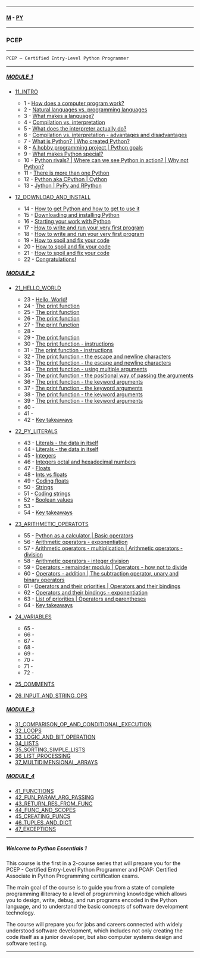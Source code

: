 
---

#### [M](https://github.com/ttltrk/TTT/blob/master/menu.md) - [PY](https://github.com/ttltrk/TTT/blob/master/PY/PY.md)

---

### PCEP

---

```
PCEP – Certified Entry-Level Python Programmer
```

---

##### [MODULE_1](https://github.com/ttltrk/TTT/blob/master/PY/PCEP/MODULE_1/MODULE_1.md)
* [11_INTRO](https://github.com/ttltrk/TTT/blob/master/PY/PCEP/MODULE_1/11_INTRO/11_INTRO.md)
  - 1 - [How does a computer program work?](https://github.com/ttltrk/TTT/blob/master/PY/PCEP/MODULE_1/11_INTRO/11_INTRO.md#1)
  - 2 - [Natural languages vs. programming languages](https://github.com/ttltrk/TTT/blob/master/PY/PCEP/MODULE_1/11_INTRO/11_INTRO.md#2)
  - 3 - [What makes a language?](https://github.com/ttltrk/TTT/blob/master/PY/PCEP/MODULE_1/11_INTRO/11_INTRO.md#3)
  - 4 - [Compilation vs. interpretation](https://github.com/ttltrk/TTT/blob/master/PY/PCEP/MODULE_1/11_INTRO/11_INTRO.md#4)
  - 5 - [What does the interpreter actually do?](https://github.com/ttltrk/TTT/blob/master/PY/PCEP/MODULE_1/11_INTRO/11_INTRO.md#5)
  - 6 - [Compilation vs. interpretation - advantages and disadvantages](https://github.com/ttltrk/TTT/blob/master/PY/PCEP/MODULE_1/11_INTRO/11_INTRO.md#6)
  - 7 - [What is Python? | Who created Python?](https://github.com/ttltrk/TTT/blob/master/PY/PCEP/MODULE_1/11_INTRO/11_INTRO.md#7)
  - 8 - [A hobby programming project | Python goals](https://github.com/ttltrk/TTT/blob/master/PY/PCEP/MODULE_1/11_INTRO/11_INTRO.md#8)
  - 9 - [What makes Python special?](https://github.com/ttltrk/TTT/blob/master/PY/PCEP/MODULE_1/11_INTRO/11_INTRO.md#9)
  - 10 - [Python rivals? | Where can we see Python in action? | Why not Python?](https://github.com/ttltrk/TTT/blob/master/PY/PCEP/MODULE_1/11_INTRO/11_INTRO.md#10)
  - 11 - [There is more than one Python](https://github.com/ttltrk/TTT/blob/master/PY/PCEP/MODULE_1/11_INTRO/11_INTRO.md#11)
  - 12 - [Python aka CPython | Cython](https://github.com/ttltrk/TTT/blob/master/PY/PCEP/MODULE_1/11_INTRO/11_INTRO.md#12)
  - 13 - [Jython | PyPy and RPython](https://github.com/ttltrk/TTT/blob/master/PY/PCEP/MODULE_1/11_INTRO/11_INTRO.md#13)

* [12_DOWNLOAD_AND_INSTALL](https://github.com/ttltrk/TTT/blob/master/PY/PCEP/MODULE_1/12_DOWNLOAD_AND_INSTALL/12_DOWNLOAD_AND_INSTALL.md)
  - 14 - [How to get Python and how to get to use it](https://github.com/ttltrk/TTT/blob/master/PY/PCEP/MODULE_1/12_DOWNLOAD_AND_INSTALL/12_DOWNLOAD_AND_INSTALL.md#14)
  - 15 - [Downloading and installing Python](https://github.com/ttltrk/TTT/blob/master/PY/PCEP/MODULE_1/12_DOWNLOAD_AND_INSTALL/12_DOWNLOAD_AND_INSTALL.md#15)
  - 16 - [Starting your work with Python](https://github.com/ttltrk/TTT/blob/master/PY/PCEP/MODULE_1/12_DOWNLOAD_AND_INSTALL/12_DOWNLOAD_AND_INSTALL.md#16)
  - 17 - [How to write and run your very first program](https://github.com/ttltrk/TTT/blob/master/PY/PCEP/MODULE_1/12_DOWNLOAD_AND_INSTALL/12_DOWNLOAD_AND_INSTALL.md#17)
  - 18 - [How to write and run your very first program](https://github.com/ttltrk/TTT/blob/master/PY/PCEP/MODULE_1/12_DOWNLOAD_AND_INSTALL/12_DOWNLOAD_AND_INSTALL.md#18)
  - 19 - [How to spoil and fix your code](https://github.com/ttltrk/TTT/blob/master/PY/PCEP/MODULE_1/12_DOWNLOAD_AND_INSTALL/12_DOWNLOAD_AND_INSTALL.md#19)
  - 20 - [How to spoil and fix your code](https://github.com/ttltrk/TTT/blob/master/PY/PCEP/MODULE_1/12_DOWNLOAD_AND_INSTALL/12_DOWNLOAD_AND_INSTALL.md#20)
  - 21 - [How to spoil and fix your code](https://github.com/ttltrk/TTT/blob/master/PY/PCEP/MODULE_1/12_DOWNLOAD_AND_INSTALL/12_DOWNLOAD_AND_INSTALL.md#21)
  - 22 - [Congratulations!](https://github.com/ttltrk/TTT/blob/master/PY/PCEP/MODULE_1/12_DOWNLOAD_AND_INSTALL/12_DOWNLOAD_AND_INSTALL.md#22)
##### [MODULE_2](https://github.com/ttltrk/TTT/blob/master/PY/PCEP/MODULE_2/MODULE_2.md)
* [21_HELLO_WORLD](https://github.com/ttltrk/TTT/blob/master/PY/PCEP/MODULE_2/21_HELLO_WORLD/21_HELLO_WORLD.md)
  - 23 - [Hello, World!](https://github.com/ttltrk/TTT/blob/master/PY/PCEP/MODULE_2/21_HELLO_WORLD/21_HELLO_WORLD.md#23)
  - 24 - [The print function](https://github.com/ttltrk/TTT/blob/master/PY/PCEP/MODULE_2/21_HELLO_WORLD/21_HELLO_WORLD.md#24)
  - 25 - [The print function](https://github.com/ttltrk/TTT/blob/master/PY/PCEP/MODULE_2/21_HELLO_WORLD/21_HELLO_WORLD.md#25)
  - 26 - [The print function](https://github.com/ttltrk/TTT/blob/master/PY/PCEP/MODULE_2/21_HELLO_WORLD/21_HELLO_WORLD.md#26)
  - 27 - [The print function](https://github.com/ttltrk/TTT/blob/master/PY/PCEP/MODULE_2/21_HELLO_WORLD/21_HELLO_WORLD.md#27)
  - 28 - [](https://github.com/ttltrk/TTT/blob/master/PY/PCEP/MODULE_2/21_HELLO_WORLD/21_HELLO_WORLD.md#28)
  - 29 - [The print function](https://github.com/ttltrk/TTT/blob/master/PY/PCEP/MODULE_2/21_HELLO_WORLD/21_HELLO_WORLD.md#29)
  - 30 - [The print function - instructions](https://github.com/ttltrk/TTT/blob/master/PY/PCEP/MODULE_2/21_HELLO_WORLD/21_HELLO_WORLD.md#30)
  - 31 - [The print function - instructions](https://github.com/ttltrk/TTT/blob/master/PY/PCEP/MODULE_2/21_HELLO_WORLD/21_HELLO_WORLD.md#31)
  - 32 - [The print function - the escape and newline characters](https://github.com/ttltrk/TTT/blob/master/PY/PCEP/MODULE_2/21_HELLO_WORLD/21_HELLO_WORLD.md#32)
  - 33 - [The print function - the escape and newline characters](https://github.com/ttltrk/TTT/blob/master/PY/PCEP/MODULE_2/21_HELLO_WORLD/21_HELLO_WORLD.md#33)
  - 34 - [The print function - using multiple arguments](https://github.com/ttltrk/TTT/blob/master/PY/PCEP/MODULE_2/21_HELLO_WORLD/21_HELLO_WORLD.md#34)
  - 35 - [The print function - the positional way of passing the arguments](https://github.com/ttltrk/TTT/blob/master/PY/PCEP/MODULE_2/21_HELLO_WORLD/21_HELLO_WORLD.md#35)
  - 36 - [The print function - the keyword arguments](https://github.com/ttltrk/TTT/blob/master/PY/PCEP/MODULE_2/21_HELLO_WORLD/21_HELLO_WORLD.md#36)
  - 37 - [The print function - the keyword arguments](https://github.com/ttltrk/TTT/blob/master/PY/PCEP/MODULE_2/21_HELLO_WORLD/21_HELLO_WORLD.md#37)
  - 38 - [The print function - the keyword arguments](https://github.com/ttltrk/TTT/blob/master/PY/PCEP/MODULE_2/21_HELLO_WORLD/21_HELLO_WORLD.md#38)
  - 39 - [The print function - the keyword arguments](https://github.com/ttltrk/TTT/blob/master/PY/PCEP/MODULE_2/21_HELLO_WORLD/21_HELLO_WORLD.md#39)
  - 40 - [](https://github.com/ttltrk/TTT/blob/master/PY/PCEP/MODULE_2/21_HELLO_WORLD/21_HELLO_WORLD.md#40)
  - 41 - [](https://github.com/ttltrk/TTT/blob/master/PY/PCEP/MODULE_2/21_HELLO_WORLD/21_HELLO_WORLD.md#41)
  - 42 - [Key takeaways](https://github.com/ttltrk/TTT/blob/master/PY/PCEP/MODULE_2/21_HELLO_WORLD/21_HELLO_WORLD.md#42)

* [22_PY_LITERALS](https://github.com/ttltrk/TTT/blob/master/PY/PCEP/MODULE_2/22_PY_LITERALS/22_PY_LITERALS.md)
  - 43 - [Literals - the data in itself](https://github.com/ttltrk/TTT/blob/master/PY/PCEP/MODULE_2/22_PY_LITERALS/22_PY_LITERALS.md#43)
  - 44 - [Literals - the data in itself](https://github.com/ttltrk/TTT/blob/master/PY/PCEP/MODULE_2/22_PY_LITERALS/22_PY_LITERALS.md#44)
  - 45 - [Integers](https://github.com/ttltrk/TTT/blob/master/PY/PCEP/MODULE_2/22_PY_LITERALS/22_PY_LITERALS.md#45)
  - 46 - [Integers octal and hexadecimal numbers
](https://github.com/ttltrk/TTT/blob/master/PY/PCEP/MODULE_2/22_PY_LITERALS/22_PY_LITERALS.md#46)
  - 47 - [Floats](https://github.com/ttltrk/TTT/blob/master/PY/PCEP/MODULE_2/22_PY_LITERALS/22_PY_LITERALS.md#47)
  - 48 - [Ints vs floats](https://github.com/ttltrk/TTT/blob/master/PY/PCEP/MODULE_2/22_PY_LITERALS/22_PY_LITERALS.md#48)
  - 49 - [Coding floats](https://github.com/ttltrk/TTT/blob/master/PY/PCEP/MODULE_2/22_PY_LITERALS/22_PY_LITERALS.md#49)
  - 50 - [Strings](https://github.com/ttltrk/TTT/blob/master/PY/PCEP/MODULE_2/22_PY_LITERALS/22_PY_LITERALS.md#50)
  - 51 - [Coding strings](https://github.com/ttltrk/TTT/blob/master/PY/PCEP/MODULE_2/22_PY_LITERALS/22_PY_LITERALS.md#51)
  - 52 - [Boolean values](https://github.com/ttltrk/TTT/blob/master/PY/PCEP/MODULE_2/22_PY_LITERALS/22_PY_LITERALS.md#52)
  - 53 - [](https://github.com/ttltrk/TTT/blob/master/PY/PCEP/MODULE_2/22_PY_LITERALS/22_PY_LITERALS.md#53)
  - 54 - [Key takeaways](https://github.com/ttltrk/TTT/blob/master/PY/PCEP/MODULE_2/22_PY_LITERALS/22_PY_LITERALS.md#54)

* [23_ARITHMETIC_OPERATOTS](https://github.com/ttltrk/TTT/blob/master/PY/PCEP/MODULE_2/23_ARITHMETIC_OPERATORS/23_ARITHMETIC_OPERATORS.md)
  - 55 - [Python as a calculator | Basic operators](https://github.com/ttltrk/TTT/blob/master/PY/PCEP/MODULE_2/23_ARITHMETIC_OPERATORS/23_ARITHMETIC_OPERATORS.md#55)
  - 56 - [Arithmetic operators - exponentiation](https://github.com/ttltrk/TTT/blob/master/PY/PCEP/MODULE_2/23_ARITHMETIC_OPERATORS/23_ARITHMETIC_OPERATORS.md#56)
  - 57 - [Arithmetic operators - multiplication | Arithmetic operators - division](https://github.com/ttltrk/TTT/blob/master/PY/PCEP/MODULE_2/23_ARITHMETIC_OPERATORS/23_ARITHMETIC_OPERATORS.md#57)
  - 58 - [Arithmetic operators - integer division](https://github.com/ttltrk/TTT/blob/master/PY/PCEP/MODULE_2/23_ARITHMETIC_OPERATORS/23_ARITHMETIC_OPERATORS.md#58)
  - 59 - [Operators - remainder modulo | Operators - how not to divide](https://github.com/ttltrk/TTT/blob/master/PY/PCEP/MODULE_2/23_ARITHMETIC_OPERATORS/23_ARITHMETIC_OPERATORS.md#59)
  - 60 - [Operators - addition | The subtraction operator, unary and binary operators](https://github.com/ttltrk/TTT/blob/master/PY/PCEP/MODULE_2/23_ARITHMETIC_OPERATORS/23_ARITHMETIC_OPERATORS.md#60)
  - 61 - [Operators and their priorities | Operators and their bindings](https://github.com/ttltrk/TTT/blob/master/PY/PCEP/MODULE_2/23_ARITHMETIC_OPERATORS/23_ARITHMETIC_OPERATORS.md#61)
  - 62 - [Operators and their bindings - exponentiation](https://github.com/ttltrk/TTT/blob/master/PY/PCEP/MODULE_2/23_ARITHMETIC_OPERATORS/23_ARITHMETIC_OPERATORS.md#62)
  - 63 - [List of priorities | Operators and parentheses](https://github.com/ttltrk/TTT/blob/master/PY/PCEP/MODULE_2/23_ARITHMETIC_OPERATORS/23_ARITHMETIC_OPERATORS.md#63)
  - 64 - [Key takeaways](https://github.com/ttltrk/TTT/blob/master/PY/PCEP/MODULE_2/23_ARITHMETIC_OPERATORS/23_ARITHMETIC_OPERATORS.md#64)

* [24_VARIABLES](https://github.com/ttltrk/TTT/blob/master/PY/PCEP/MODULE_2/24_VARIABLES/24_VARIABLES.md)
  - 65 - []()
  - 66 - []()
  - 67 - []()
  - 68 - []()
  - 69 - []()
  - 70 - []()
  - 71 - []()
  - 72 - []()
* [25_COMMENTS](https://github.com/ttltrk/TTT/blob/master/PY/PCEP/MODULE_2/25_COMMENTS/25_COMMENTS.md)
* [26_INPUT_AND_STRING_OPS](https://github.com/ttltrk/TTT/blob/master/PY/PCEP/MODULE_2/26_INPUT_AND_STRING_OPS/26_INPUT_AND_STRING_OPS.md)
##### [MODULE_3](https://github.com/ttltrk/TTT/blob/master/PY/PCEP/MODULE_3/MODULE_3.md)
* [31_COMPARISON_OP_AND_CONDITIONAL_EXECUTION](https://github.com/ttltrk/TTT/blob/master/PY/PCEP/MODULE_3/31_COMPARISON_OP_AND_CONDITIONAL_EXECUTION/31_COMPARISON_OP_AND_CONDITIONAL_EXECUTION.md)
* [32_LOOPS](https://github.com/ttltrk/TTT/blob/master/PY/PCEP/MODULE_3/32_LOOPS/32_LOOPS.md)
* [33_LOGIC_AND_BIT_OPERATION](https://github.com/ttltrk/TTT/blob/master/PY/PCEP/MODULE_3/33_LOGIC_AND_BIT_OPERATION/33_LOGIC_AND_BIT_OPERATION.md)
* [34_LISTS](https://github.com/ttltrk/TTT/blob/master/PY/PCEP/MODULE_3/34_LISTS/34_LISTS.md)
* [35_SORTING_SIMPLE_LISTS](https://github.com/ttltrk/TTT/blob/master/PY/PCEP/MODULE_3/35_SORTING_SIMPLE_LISTS/35_SORTING_SIMPLE_LISTS.md)
* [36_LIST_PROCESSING](https://github.com/ttltrk/TTT/blob/master/PY/PCEP/MODULE_3/36_LIST_PROCESSING/36_LIST_PROCESSING.md)
* [37_MULTIDIMENSIONAL_ARRAYS](https://github.com/ttltrk/TTT/blob/master/PY/PCEP/MODULE_3/37_MULTIDIMENSIONAL_ARRAYS/37_MULTIDIMENSIONAL_ARRAYS.md)
##### [MODULE_4](https://github.com/ttltrk/TTT/blob/master/PY/PCEP/MODULE_4/MODULE_4.md)
* [41_FUNCTIONS](https://github.com/ttltrk/TTT/blob/master/PY/PCEP/MODULE_4/41_FUNCTIONS/41_FUNCTIONS.md)
* [42_FUN_PARAM_ARG_PASSING](https://github.com/ttltrk/TTT/blob/master/PY/PCEP/MODULE_4/42_FUN_PARAM_ARG_PASSING/42_FUN_PARAM_ARG_PASSING.md)
* [43_RETURN_RES_FROM_FUNC](https://github.com/ttltrk/TTT/blob/master/PY/PCEP/MODULE_4/43_RETURN_RES_FROM_FUNC/43_RETURN_RES_FROM_FUNC.md)
* [44_FUNC_AND_SCOPES](https://github.com/ttltrk/TTT/blob/master/PY/PCEP/MODULE_4/44_FUNC_AND_SCOPES/44_FUNC_AND_SCOPES.md)
* [45_CREATING_FUNCS](https://github.com/ttltrk/TTT/blob/master/PY/PCEP/MODULE_4/45_CREATING_FUNCS/45_CREATING_FUNCS.md)
* [46_TUPLES_AND_DICT](https://github.com/ttltrk/TTT/blob/master/PY/PCEP/MODULE_4/46_TUPLES_AND_DICT/46_TUPLES_AND_DICT.md)
* [47_EXCEPTIONS](https://github.com/ttltrk/TTT/blob/master/PY/PCEP/MODULE_4/47_EXCEPTIONS/47_EXCEPTIONS.md)

---

##### Welcome to Python Essentials 1

This course is the first in a 2-course series that will prepare you for the PCEP - Certified Entry-Level Python Programmer and PCAP: Certified Associate in Python Programming certification exams.

The main goal of the course is to guide you from a state of complete programming illiteracy to a level of programming knowledge which allows you to design, write, debug, and run programs encoded in the Python language, and to understand the basic concepts of software development technology.

The course will prepare you for jobs and careers connected with widely understood software development, which includes not only creating the code itself as a junior developer, but also computer systems design and software testing.

---
